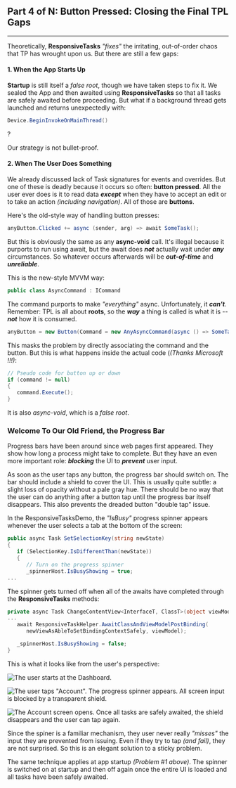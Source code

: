 ## Part 4 of N: Button Pressed: Closing the Final TPL Gaps
---
Theoretically, **ResponsiveTasks** *"fixes"* the irritating, out-of-order chaos that TP has wrought upon us.  But there are still a few gaps:

#### 1. When the App Starts Up
**Startup** is still itself a *false root*, though we have taken steps to fix it. We sealed the App and then awaited using **ResponsiveTasks** so that all tasks are safely awaited before proceeding.  But what if a background thread gets launched and returns unexpectedly with:

```csharp 
Device.BeginInvokeOnMainThread()
```
?

Our strategy is not bullet-proof.

#### 2. When The User Does Something
We already discussed lack of Task signatures for events and overrides.  But one of these is deadly because it occurs so often: **button pressed**. All the user ever does is it to read data ***except*** when they have to accept an edit or to take an action *(including navigation)*.  All of those are **buttons**.

Here's the old-style way of handling button presses:

```csharp
anyButton.Clicked += async (sender, arg) => await SomeTask();
```

But this is obviously the same as any **async-void** call. It's illegal because it purports to run using await, but the await does ***not*** actually wait under ***any*** circumstances.  So whatever occurs afterwards will be ***out-of-time*** and ***unreliable***.

This is the new-style MVVM way:

```csharp
public class AsyncCommand : ICommand
```

The command purports to make *"everything"* async. Unfortunately, it ***can't***.  Remember: TPL is all about **roots**, so the ***way*** a thing is called is what it is -- ***not*** how it is consumed.

```csharp
anyButton = new Button(Command = new AnyAsyncCommand(async () => SomeTask()));
```

This masks the problem by directly associating the command and the button. But this is what happens inside the actual code (*(Thanks Microsoft !!!)*:

```csharp
// Pseudo code for button up or down
if (command != null)
{
   command.Execute();
}
```

It is also *async-void*, which is a *false root*.

### Welcome To Our Old Friend, the Progress Bar

Progress bars have been around since web pages first appeared.  They show how long a process might take to complete.  But they have an even more important role: ***blocking*** the UI to ***prevent*** user input.

As soon as the user taps any button, the progress bar should switch on.  The bar should include a shield to cover the UI. This is usually quite subtle: a slight loss of opacity without a pale gray hue. There should be no way that the user can do anything after a button tap until the progress bar itself disappears.  This also prevents the dreaded button "double tap" issue.

In the ResponsiveTasksDemo, the *"IsBusy"* progress spinner appears whenever the user selects a tab at the bottom of the screen:

```csharp
public async Task SetSelectionKey(string newState)
{
   if (SelectionKey.IsDifferentThan(newState))
   {
      // Turn on the progress spinner
      _spinnerHost.IsBusyShowing = true;
...
```

The spinner gets turned off when all of the awaits have completed through the **ResponsiveTasks** methods:

```csharp
private async Task ChangeContentView<InterfaceT, ClassT>(object viewModel)
...
   await ResponsiveTaskHelper.AwaitClassAndViewModelPostBinding(
      newViewAsAbleToSetBindingContextSafely, viewModel);

   _spinnerHost.IsBusyShowing = false;
}
```

This is what it looks like from the user's perspective:

![The user starts at the Dashboard.](Dashboard_Tab.jpg)

![The user taps "Account".  The progress spinner appears.  All screen input is blocked by a transparent shield.](Progress_Spinner.jpg)

![The Account screen opens. Once all tasks are safely awaited, the shield disappears and the user can tap again.](Account_Tab.jpg)

Since the spiner is a familiar mechanism, they user never really *"misses"* the input they are prevented from issuing. Even if they try to tap *(and fail)*, they are not surprised.  So this is an elegant solution to a sticky problem.

The same technique applies at app startup *(Problem #1 above)*.  The spinner is switched on at startup and then off again once the entire UI is loaded and all tasks have been safely awaited.

